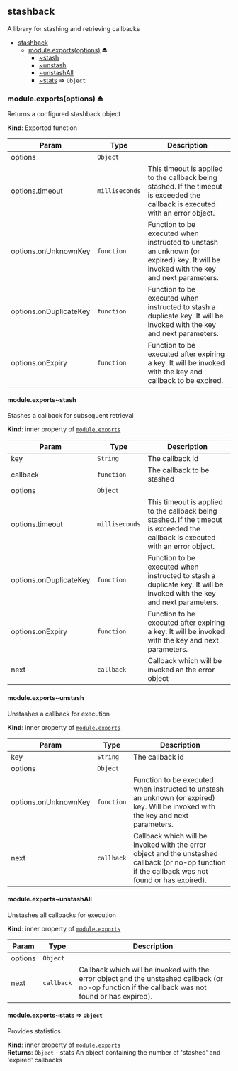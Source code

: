 <a name="module_stashback"></a>
## stashback
A library for stashing and retrieving callbacks


* [stashback](#module_stashback)
  * [module.exports(options)](#exp_module_stashback--module.exports) ⏏
    * [~stash](#module_stashback--module.exports..stash)
    * [~unstash](#module_stashback--module.exports..unstash)
    * [~unstashAll](#module_stashback--module.exports..unstashAll)
    * [~stats](#module_stashback--module.exports..stats) ⇒ <code>Object</code>

<a name="exp_module_stashback--module.exports"></a>
### module.exports(options) ⏏
Returns a configured stashback object

**Kind**: Exported function  

| Param | Type | Description |
| --- | --- | --- |
| options | <code>Object</code> |  |
| options.timeout | <code>milliseconds</code> | This timeout is applied to the callback being stashed. If the timeout is exceeded the callback is executed with an error object. |
| options.onUnknownKey | <code>function</code> | Function to be executed when instructed to unstash an unknown (or expired) key. It will be invoked with the key and next parameters. |
| options.onDuplicateKey | <code>function</code> | Function to be executed when instructed to stash a duplicate key. It will be invoked with the key and next parameters. |
| options.onExpiry | <code>function</code> | Function to be executed after expiring a key. It will be invoked with the key and callback to be expired. |

<a name="module_stashback--module.exports..stash"></a>
#### module.exports~stash
Stashes a callback for subsequent retrieval

**Kind**: inner property of <code>[module.exports](#exp_module_stashback--module.exports)</code>  

| Param | Type | Description |
| --- | --- | --- |
| key | <code>String</code> | The callback id |
| callback | <code>function</code> | The callback to be stashed |
| options | <code>Object</code> |  |
| options.timeout | <code>milliseconds</code> | This timeout is applied to the callback being stashed. If the timeout is exceeded the callback is executed with an error object. |
| options.onDuplicateKey | <code>function</code> | Function to be executed when instructed to stash a duplicate key. It will be invoked with the key and next parameters. |
| options.onExpiry | <code>function</code> | Function to be executed after expiring a key. It will be invoked with the key and next parameters. |
| next | <code>callback</code> | Callback which will be invoked an the error object |

<a name="module_stashback--module.exports..unstash"></a>
#### module.exports~unstash
Unstashes a callback for execution

**Kind**: inner property of <code>[module.exports](#exp_module_stashback--module.exports)</code>  

| Param | Type | Description |
| --- | --- | --- |
| key | <code>String</code> | The callback id |
| options | <code>Object</code> |  |
| options.onUnknownKey | <code>function</code> | Function to be executed when instructed to unstash an unknown (or expired) key. Will be invoked with the key and next parameters. |
| next | <code>callback</code> | Callback which will be invoked with the error object and the unstashed callback (or no-op function if the callback was not found or has expired). |

<a name="module_stashback--module.exports..unstashAll"></a>
#### module.exports~unstashAll
Unstashes all callbacks for execution

**Kind**: inner property of <code>[module.exports](#exp_module_stashback--module.exports)</code>  

| Param | Type | Description |
| --- | --- | --- |
| options | <code>Object</code> |  |
| next | <code>callback</code> | Callback which will be invoked with the error object and the unstashed callback (or no-op function if the callback was not found or has expired). |

<a name="module_stashback--module.exports..stats"></a>
#### module.exports~stats ⇒ <code>Object</code>
Provides statistics

**Kind**: inner property of <code>[module.exports](#exp_module_stashback--module.exports)</code>  
**Returns**: <code>Object</code> - stats                 An object containing the number of 'stashed' and 'expired' callbacks  
